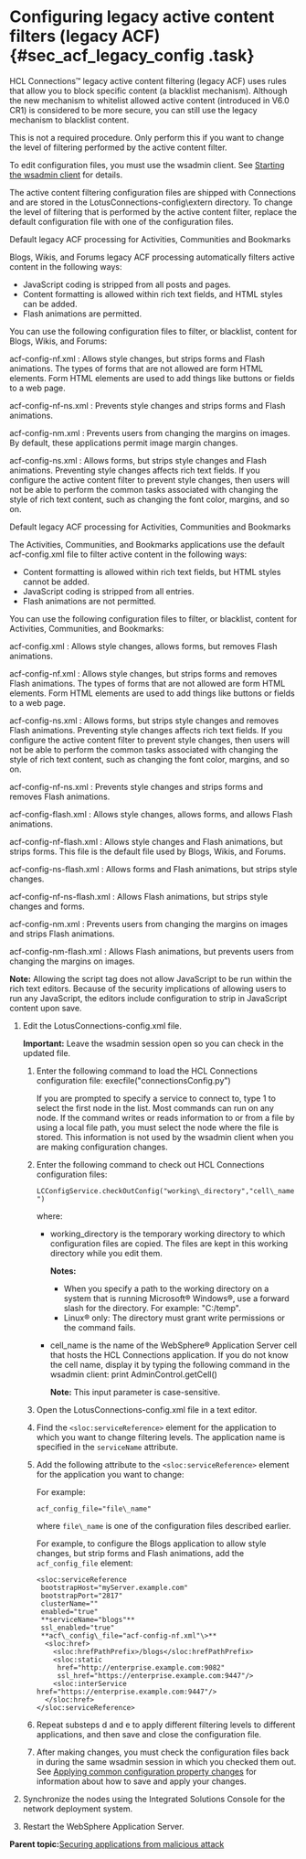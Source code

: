 # Configuring legacy active content filters \(legacy ACF\) {#sec_acf_legacy_config .task}

HCL Connections™ legacy active content filtering \(legacy ACF\) uses rules that allow you to block specific content \(a blacklist mechanism\). Although the new mechanism to whitelist allowed active content \(introduced in V6.0 CR1\) is considered to be more secure, you can still use the legacy mechanism to blacklist content.

This is not a required procedure. Only perform this if you want to change the level of filtering performed by the active content filter.

To edit configuration files, you must use the wsadmin client. See [Starting the wsadmin client](../admin/t_admin_wsadmin_starting.md) for details.

The active content filtering configuration files are shipped with Connections and are stored in the LotusConnections-config\\extern directory. To change the level of filtering that is performed by the active content filter, replace the default configuration file with one of the configuration files.

Default legacy ACF processing for Activities, Communities and Bookmarks

Blogs, Wikis, and Forums legacy ACF processing automatically filters active content in the following ways:

-   JavaScript coding is stripped from all posts and pages.
-   Content formatting is allowed within rich text fields, and HTML styles can be added.
-   Flash animations are permitted.

You can use the following configuration files to filter, or blacklist, content for Blogs, Wikis, and Forums:

acf-config-nf.xml
:   Allows style changes, but strips forms and Flash animations. The types of forms that are not allowed are form HTML elements. Form HTML elements are used to add things like buttons or fields to a web page.

acf-config-nf-ns.xml
:   Prevents style changes and strips forms and Flash animations.

acf-config-nm.xml
:   Prevents users from changing the margins on images. By default, these applications permit image margin changes.

acf-config-ns.xml
:   Allows forms, but strips style changes and Flash animations. Preventing style changes affects rich text fields. If you configure the active content filter to prevent style changes, then users will not be able to perform the common tasks associated with changing the style of rich text content, such as changing the font color, margins, and so on.

Default legacy ACF processing for Activities, Communities and Bookmarks

The Activities, Communities, and Bookmarks applications use the default acf-config.xml file to filter active content in the following ways:

-   Content formatting is allowed within rich text fields, but HTML styles cannot be added.
-   JavaScript coding is stripped from all entries.
-   Flash animations are not permitted.

You can use the following configuration files to filter, or blacklist, content for Activities, Communities, and Bookmarks:

acf-config.xml
:   Allows style changes, allows forms, but removes Flash animations.

acf-config-nf.xml
:   Allows style changes, but strips forms and removes Flash animations. The types of forms that are not allowed are form HTML elements. Form HTML elements are used to add things like buttons or fields to a web page.

acf-config-ns.xml
:   Allows forms, but strips style changes and removes Flash animations. Preventing style changes affects rich text fields. If you configure the active content filter to prevent style changes, then users will not be able to perform the common tasks associated with changing the style of rich text content, such as changing the font color, margins, and so on.

acf-config-nf-ns.xml
:   Prevents style changes and strips forms and removes Flash animations.

acf-config-flash.xml
:   Allows style changes, allows forms, and allows Flash animations.

acf-config-nf-flash.xml
:   Allows style changes and Flash animations, but strips forms. This file is the default file used by Blogs, Wikis, and Forums.

acf-config-ns-flash.xml
:   Allows forms and Flash animations, but strips style changes.

acf-config-nf-ns-flash.xml
:   Allows Flash animations, but strips style changes and forms.

acf-config-nm.xml
:   Prevents users from changing the margins on images and strips Flash animations.

acf-config-nm-flash.xml
:   Allows Flash animations, but prevents users from changing the margins on images.

**Note:** Allowing the script tag does not allow JavaScript to be run within the rich text editors. Because of the security implications of allowing users to run any JavaScript, the editors include configuration to strip in JavaScript content upon save.

1.  Edit the LotusConnections-config.xml file.

    **Important:** Leave the wsadmin session open so you can check in the updated file.

    1.  Enter the following command to load the HCL Connections configuration file: execfile\("connectionsConfig.py"\)

        If you are prompted to specify a service to connect to, type 1 to select the first node in the list. Most commands can run on any node. If the command writes or reads information to or from a file by using a local file path, you must select the node where the file is stored. This information is not used by the wsadmin client when you are making configuration changes.

    2.  Enter the following command to check out HCL Connections configuration files:

        `LCConfigService.checkOutConfig("working\_directory","cell\_name")`

        where:

        -   working\_directory is the temporary working directory to which configuration files are copied. The files are kept in this working directory while you edit them.

            **Notes:**

            -   When you specify a path to the working directory on a system that is running Microsoft® Windows®, use a forward slash for the directory. For example: "C:/temp".
            -   Linux® only: The directory must grant write permissions or the command fails.
        -   cell\_name is the name of the WebSphere® Application Server cell that hosts the HCL Connections application. If you do not know the cell name, display it by typing the following command in the wsadmin client: print AdminControl.getCell\(\)

            **Note:** This input parameter is case-sensitive.

    3.  Open the LotusConnections-config.xml file in a text editor.

    4.  Find the `<sloc:serviceReference>` element for the application to which you want to change filtering levels. The application name is specified in the `serviceName` attribute.

    5.  Add the following attribute to the `<sloc:serviceReference>` element for the application you want to change:

        For example:

        ```
        acf_config_file="file\_name"
        ```

        where `file\_name` is one of the configuration files described earlier.

        For example, to configure the Blogs application to allow style changes, but strip forms and Flash animations, add the `acf_config_file` element:

        ```
        <sloc:serviceReference 
         bootstrapHost="myServer.example.com" 
         bootstrapPort="2817" 
         clusterName="" 
         enabled="true" 
         **serviceName="blogs"** 
         ssl_enabled="true" 
         **acf\_config\_file="acf-config-nf.xml"\>**
          <sloc:href>
            <sloc:hrefPathPrefix>/blogs</sloc:hrefPathPrefix>
            <sloc:static 
             href="http://enterprise.example.com:9082" 
             ssl_href="https://enterprise.example.com:9447"/>
            <sloc:interService href="https://enterprise.example.com:9447"/>
          </sloc:href>
        </sloc:serviceReference>
        ```

    6.  Repeat substeps d and e to apply different filtering levels to different applications, and then save and close the configuration file.

    7.  After making changes, you must check the configuration files back in during the same wsadmin session in which you checked them out. See [Applying common configuration property changes](../admin/t_admin_common_save_changes.md) for information about how to save and apply your changes.

2.  Synchronize the nodes using the Integrated Solutions Console for the network deployment system.

3.  Restart the WebSphere Application Server.


**Parent topic:**[Securing applications from malicious attack](../secure/c_admin_security_xss.md)

